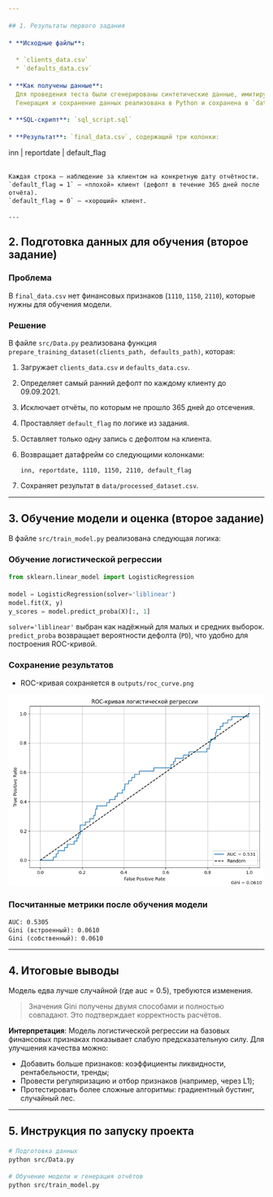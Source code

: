```yaml
---

## 1. Результаты первого задания

* **Исходные файлы**:

  * `clients_data.csv`
  * `defaults_data.csv`

* **Как получены данные**:
  Для проведения теста были сгенерированы синтетические данные, имитирующие реальные таблицы бухгалтерской отчётности клиентов (таблица `clients`) и дефолтных событий (таблица `defaults`). Генерация производилась с учётом структуры исходного задания, реалистичных значений и дат. Случайным образом моделировались финансовые показатели и даты наступления дефолтов, чтобы обеспечить репрезентативную выборку.
  Генерация и сохранение данных реализована в Python и сохранена в `data/clients_data.csv` и `data/defaults_data.csv`.

* **SQL-скрипт**: `sql_script.sql`

* **Результат**: `final_data.csv`, содержащий три колонки:

  ```
  inn | reportdate | default_flag
  ```

  Каждая строка — наблюдение за клиентом на конкретную дату отчётности.
  `default_flag = 1` — «плохой» клиент (дефолт в течение 365 дней после отчёта).
  `default_flag = 0` — «хороший» клиент.

---
```


## 2. Подготовка данных для обучения (второе задание)

### Проблема

В `final_data.csv` нет финансовых признаков (`1110`, `1150`, `2110`), которые нужны для обучения модели.

### Решение

В файле `src/Data.py` реализована функция `prepare_training_dataset(clients_path, defaults_path)`, которая:

1. Загружает `clients_data.csv` и `defaults_data.csv`.

2. Определяет самый ранний дефолт по каждому клиенту до 09.09.2021.

3. Исключает отчёты, по которым не прошло 365 дней до отсечения.

4. Проставляет `default_flag` по логике из задания.

5. Оставляет только одну запись с дефолтом на клиента.

6. Возвращает датафрейм со следующими колонками:

   ```
   inn, reportdate, 1110, 1150, 2110, default_flag
   ```

7. Сохраняет результат в `data/processed_dataset.csv`.
---

## 3. Обучение модели и оценка (второе задание)

В файле `src/train_model.py` реализована следующая логика:

### Обучение логистической регрессии

```python
from sklearn.linear_model import LogisticRegression

model = LogisticRegression(solver='liblinear')
model.fit(X, y)
y_scores = model.predict_proba(X)[:, 1]
```

`solver='liblinear'` выбран как надёжный для малых и средних выборок. `predict_proba` возвращает вероятности дефолта (`PD`), что удобно для построения ROC-кривой.


### Сохранение результатов

* ROC-кривая сохраняется в `outputs/roc_curve.png`

![roc-curve](./results/roc_curve.png)

### Посчитанные метрики после обучения модели

```
AUC: 0.5305
Gini (встроенный): 0.0610
Gini (собственный): 0.0610
```

---

## 4. Итоговые выводы

Модель едва лучше случайной (где auc = 0.5), требуются изменения.

> Значения Gini получены двумя способами и полностью совпадают. Это подтверждает корректность расчётов.

**Интерпретация**:
Модель логистической регрессии на базовых финансовых признаках показывает слабую предсказательную силу. Для улучшения качества можно:

* Добавить больше признаков: коэффициенты ликвидности, рентабельности, тренды;
* Провести регуляризацию и отбор признаков (например, через L1);
* Протестировать более сложные алгоритмы: градиентный бустинг, случайный лес.

---

## 5. Инструкция по запуску проекта

```bash
# Подготовка данных
python src/Data.py

# Обучение модели и генерация отчётов
python src/train_model.py
```
